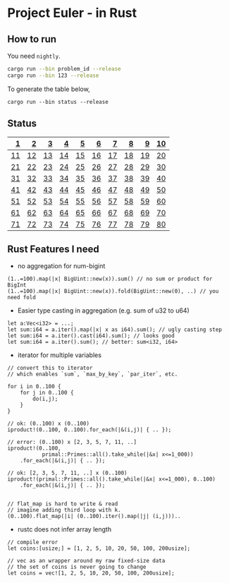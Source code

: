 # Project Euler - in Rust

## How to run

You need `nightly`.

```sh
cargo run --bin problem_id --release
cargo run --bin 123 --release
```

To generate the table below,

```
cargo run --bin status --release
```

## Status

|   [1](https://github.com/elbaro/project-euler/blob/master/src/bin/1.rs) |   [2](https://github.com/elbaro/project-euler/blob/master/src/bin/2.rs) |   [3](https://github.com/elbaro/project-euler/blob/master/src/bin/3.rs) |   [4](https://github.com/elbaro/project-euler/blob/master/src/bin/4.rs) |   [5](https://github.com/elbaro/project-euler/blob/master/src/bin/5.rs) |   [6](https://github.com/elbaro/project-euler/blob/master/src/bin/6.rs) |   [7](https://github.com/elbaro/project-euler/blob/master/src/bin/7.rs) |   [8](https://github.com/elbaro/project-euler/blob/master/src/bin/8.rs) |   [9](https://github.com/elbaro/project-euler/blob/master/src/bin/9.rs) | [10](https://github.com/elbaro/project-euler/blob/master/src/bin/10.rs) |
| ----------------------------------------------------------------------: | ----------------------------------------------------------------------: | ----------------------------------------------------------------------: | ----------------------------------------------------------------------: | ----------------------------------------------------------------------: | ----------------------------------------------------------------------: | ----------------------------------------------------------------------: | ----------------------------------------------------------------------: | ----------------------------------------------------------------------: | ----------------------------------------------------------------------: |
| [11](https://github.com/elbaro/project-euler/blob/master/src/bin/11.rs) | [12](https://github.com/elbaro/project-euler/blob/master/src/bin/12.rs) | [13](https://github.com/elbaro/project-euler/blob/master/src/bin/13.rs) | [14](https://github.com/elbaro/project-euler/blob/master/src/bin/14.rs) | [15](https://github.com/elbaro/project-euler/blob/master/src/bin/15.rs) | [16](https://github.com/elbaro/project-euler/blob/master/src/bin/16.rs) | [17](https://github.com/elbaro/project-euler/blob/master/src/bin/17.rs) | [18](https://github.com/elbaro/project-euler/blob/master/src/bin/18.rs) | [19](https://github.com/elbaro/project-euler/blob/master/src/bin/19.rs) | [20](https://github.com/elbaro/project-euler/blob/master/src/bin/20.rs) |
| [21](https://github.com/elbaro/project-euler/blob/master/src/bin/21.rs) | [22](https://github.com/elbaro/project-euler/blob/master/src/bin/22.rs) | [23](https://github.com/elbaro/project-euler/blob/master/src/bin/23.rs) | [24](https://github.com/elbaro/project-euler/blob/master/src/bin/24.rs) | [25](https://github.com/elbaro/project-euler/blob/master/src/bin/25.rs) | [26](https://github.com/elbaro/project-euler/blob/master/src/bin/26.rs) | [27](https://github.com/elbaro/project-euler/blob/master/src/bin/27.rs) | [28](https://github.com/elbaro/project-euler/blob/master/src/bin/28.rs) | [29](https://github.com/elbaro/project-euler/blob/master/src/bin/29.rs) | [30](https://github.com/elbaro/project-euler/blob/master/src/bin/30.rs) |
| [31](https://github.com/elbaro/project-euler/blob/master/src/bin/31.rs) | [32](https://github.com/elbaro/project-euler/blob/master/src/bin/32.rs) | [33](https://github.com/elbaro/project-euler/blob/master/src/bin/33.rs) | [34](https://github.com/elbaro/project-euler/blob/master/src/bin/34.rs) | [35](https://github.com/elbaro/project-euler/blob/master/src/bin/35.rs) | [36](https://github.com/elbaro/project-euler/blob/master/src/bin/36.rs) | [37](https://github.com/elbaro/project-euler/blob/master/src/bin/37.rs) | [38](https://github.com/elbaro/project-euler/blob/master/src/bin/38.rs) | [39](https://github.com/elbaro/project-euler/blob/master/src/bin/39.rs) | [40](https://github.com/elbaro/project-euler/blob/master/src/bin/40.rs) |
| [41](https://github.com/elbaro/project-euler/blob/master/src/bin/41.rs) | [42](https://github.com/elbaro/project-euler/blob/master/src/bin/42.rs) | [43](https://github.com/elbaro/project-euler/blob/master/src/bin/43.rs) | [44](https://github.com/elbaro/project-euler/blob/master/src/bin/44.rs) | [45](https://github.com/elbaro/project-euler/blob/master/src/bin/45.rs) | [46](https://github.com/elbaro/project-euler/blob/master/src/bin/46.rs) | [47](https://github.com/elbaro/project-euler/blob/master/src/bin/47.rs) | [48](https://github.com/elbaro/project-euler/blob/master/src/bin/48.rs) | [49](https://github.com/elbaro/project-euler/blob/master/src/bin/49.rs) | [50](https://github.com/elbaro/project-euler/blob/master/src/bin/50.rs) |
| [51](https://github.com/elbaro/project-euler/blob/master/src/bin/51.rs) | [52](https://github.com/elbaro/project-euler/blob/master/src/bin/52.rs) | [53](https://github.com/elbaro/project-euler/blob/master/src/bin/53.rs) | [54](https://github.com/elbaro/project-euler/blob/master/src/bin/54.rs) | [55](https://github.com/elbaro/project-euler/blob/master/src/bin/55.rs) | [56](https://github.com/elbaro/project-euler/blob/master/src/bin/56.rs) | [57](https://github.com/elbaro/project-euler/blob/master/src/bin/57.rs) | [58](https://github.com/elbaro/project-euler/blob/master/src/bin/58.rs) | [59](https://github.com/elbaro/project-euler/blob/master/src/bin/59.rs) | [60](https://github.com/elbaro/project-euler/blob/master/src/bin/60.rs) |
| [61](https://github.com/elbaro/project-euler/blob/master/src/bin/61.rs) | [62](https://github.com/elbaro/project-euler/blob/master/src/bin/62.rs) | [63](https://github.com/elbaro/project-euler/blob/master/src/bin/63.rs) | [64](https://github.com/elbaro/project-euler/blob/master/src/bin/64.rs) | [65](https://github.com/elbaro/project-euler/blob/master/src/bin/65.rs) | [66](https://github.com/elbaro/project-euler/blob/master/src/bin/66.rs) | [67](https://github.com/elbaro/project-euler/blob/master/src/bin/67.rs) | [68](https://github.com/elbaro/project-euler/blob/master/src/bin/68.rs) | [69](https://github.com/elbaro/project-euler/blob/master/src/bin/69.rs) | [70](https://github.com/elbaro/project-euler/blob/master/src/bin/70.rs) |
| [71](https://github.com/elbaro/project-euler/blob/master/src/bin/71.rs) | [72](https://github.com/elbaro/project-euler/blob/master/src/bin/72.rs) | [73](https://github.com/elbaro/project-euler/blob/master/src/bin/73.rs) | [74](https://github.com/elbaro/project-euler/blob/master/src/bin/74.rs) | [75](https://github.com/elbaro/project-euler/blob/master/src/bin/75.rs) | [76](https://github.com/elbaro/project-euler/blob/master/src/bin/76.rs) | [77](https://github.com/elbaro/project-euler/blob/master/src/bin/77.rs) | [78](https://github.com/elbaro/project-euler/blob/master/src/bin/78.rs) | [79](https://github.com/elbaro/project-euler/blob/master/src/bin/79.rs) | [80](https://github.com/elbaro/project-euler/blob/master/src/bin/80.rs) |



## Rust Features I need

- no aggregation for num-bigint

```
(1..=100).map(|x| BigUint::new(x)).sum() // no sum or product for BigInt
(1..=100).map(|x| BigUint::new(x)).fold(BigUint::new(0), ..) // you need fold
```

- Easier type casting in aggregation (e.g. sum of u32 to u64)

```
let a:Vec<i32> = ...;
let sum:i64 = a.iter().map(|x| x as i64).sum(); // ugly casting step
let sum:i64 = a.iter().cast(i64).sum(); // looks good
let sum:i64 = a.iter().sum(); // better: sum<i32, i64>
```


- iterator for multiple variables
```
// convert this to iterator
// which enables `sum`, `max_by_key`, `par_iter`, etc.

for i in 0..100 {
    for j in 0..100 {
        do(i,j);
    }
}

// ok: (0..100) x (0..100)
iproduct!(0..100, 0..100).for_each(|&(i,j)| { .. });

// error: (0..100) x [2, 3, 5, 7, 11, ..]
iproduct!(0..100,
           primal::Primes::all().take_while(|&x| x<=1_000))
    .for_each(|&(i,j)| { .. });
    
// ok: [2, 3, 5, 7, 11, ..] x (0..100) 
iproduct!(primal::Primes::all().take_while(|&x| x<=1_000), 0..100)
    .for_each(|&(i,j)| { .. });
    

// flat_map is hard to write & read
// imagine adding third loop with k.
(0..100).flat_map(|i| (0..100).iter().map(|j| (i,j)))..    
```

- rustc does not infer array length 
```
// compile error
let coins:[usize;] = [1, 2, 5, 10, 20, 50, 100, 200usize];

// vec as an wrapper around my raw fixed-size data
// the set of coins is never going to change
let coins = vec![1, 2, 5, 10, 20, 50, 100, 200usize];
```
